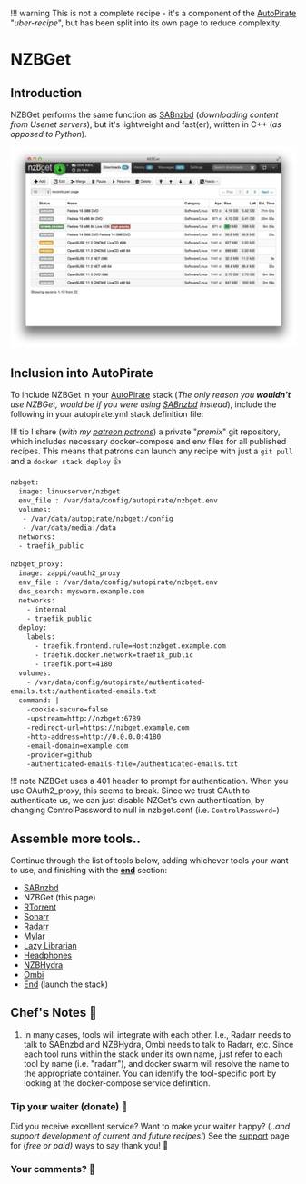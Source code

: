 !!! warning
    This is not a complete recipe - it's a component of the [AutoPirate](/recipies/autopirate/start/) "_uber-recipe_", but has been split into its own page to reduce complexity.

# NZBGet

## Introduction

NZBGet performs the same function as [SABnzbd](/recipies/autopirate/sabnzbd.md) (_downloading content from Usenet servers_), but it's lightweight and fast(er), written in C++ (_as opposed to Python_).

![NZBGet Screenshot](../../images/nzbget.jpg)

## Inclusion into AutoPirate

To include NZBGet in your [AutoPirate](/recipies/autopirate/start/) stack
(_The only reason you **wouldn't** use NZBGet, would be if you were using [SABnzbd](/recipies/autopirate/sabnzbd/) instead_), include the following in your autopirate.yml stack definition file:

!!! tip
        I share (_with my [patreon patrons](https://www.patreon.com/funkypenguin)_) a private "_premix_" git repository, which includes necessary docker-compose and env files for all published recipes. This means that patrons can launch any recipe with just a ```git pull``` and a ```docker stack deploy``` 👍

````
nzbget:
  image: linuxserver/nzbget
  env_file : /var/data/config/autopirate/nzbget.env  
  volumes:
   - /var/data/autopirate/nzbget:/config
   - /var/data/media:/data
  networks:
  - traefik_public

nzbget_proxy:
  image: zappi/oauth2_proxy
  env_file : /var/data/config/autopirate/nzbget.env
  dns_search: myswarm.example.com
  networks:
    - internal
    - traefik_public
  deploy:
    labels:
      - traefik.frontend.rule=Host:nzbget.example.com
      - traefik.docker.network=traefik_public
      - traefik.port=4180
  volumes:
    - /var/data/config/autopirate/authenticated-emails.txt:/authenticated-emails.txt
  command: |
    -cookie-secure=false
    -upstream=http://nzbget:6789
    -redirect-url=https://nzbget.example.com
    -http-address=http://0.0.0.0:4180
    -email-domain=example.com
    -provider=github
    -authenticated-emails-file=/authenticated-emails.txt
````

!!! note
    NZBGet uses a 401 header to prompt for authentication. When you use OAuth2_proxy, this seems to break. Since we trust OAuth to authenticate us, we can just disable NZGet's own authentication, by changing ControlPassword to null in nzbget.conf (i.e. ```ControlPassword=```)


## Assemble more tools..

Continue through the list of tools below, adding whichever tools your want to use, and finishing with the **[end](/recipies/autopirate/end/)** section:

* [SABnzbd](/recipies/autopirate/sabnzbd.md)
* NZBGet (this page)
* [RTorrent](/recipies/autopirate/rtorrent/)
* [Sonarr](/recipies/autopirate/sonarr/)
* [Radarr](/recipies/autopirate/radarr/)
* [Mylar](/recipies/autopirate/mylar/)
* [Lazy Librarian](/recipies/autopirate/lazylibrarian/)
* [Headphones](/recipies/autopirate/headphones/)
* [NZBHydra](/recipies/autopirate/nzbhydra/)
* [Ombi](/recipies/autopirate/ombi/)
* [End](/recipies/autopirate/end/) (launch the stack)


## Chef's Notes 📓

1. In many cases, tools will integrate with each other. I.e., Radarr needs to talk to SABnzbd and NZBHydra, Ombi needs to talk to Radarr, etc. Since each tool runs within the stack under its own name, just refer to each tool by name (i.e. "radarr"), and docker swarm will resolve the name to the appropriate container. You can identify the tool-specific port by looking at the docker-compose service definition.

### Tip your waiter (donate) 👏

Did you receive excellent service? Want to make your waiter happy? (_..and support development of current and future recipes!_) See the [support](/support/) page for (_free or paid)_ ways to say thank you! 👏

### Your comments? 💬
